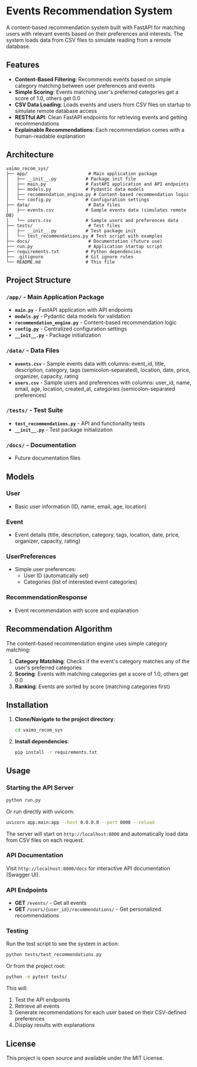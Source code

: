 # Events Recommendation System

A content-based recommendation system built with FastAPI for matching users with relevant events based on their preferences and interests. The system loads data from CSV files to simulate reading from a remote database.

## Features

- **Content-Based Filtering**: Recommends events based on simple category matching between user preferences and events
- **Simple Scoring**: Events matching user's preferred categories get a score of 1.0, others get 0.0
- **CSV Data Loading**: Loads events and users from CSV files on startup to simulate remote database access
- **RESTful API**: Clean FastAPI endpoints for retrieving events and getting recommendations
- **Explainable Recommendations**: Each recommendation comes with a human-readable explanation

## Architecture

```
vaimo_recom_sys/
├── app/                       # Main application package
│   ├── __init__.py           # Package init file
│   ├── main.py               # FastAPI application and API endpoints
│   ├── models.py             # Pydantic data models
│   ├── recommendation_engine.py # Content-based recommendation logic
│   └── config.py             # Configuration settings
├── data/                      # Data files
│   ├── events.csv            # Sample events data (simulates remote DB)
│   └── users.csv             # Sample users and preferences data
├── tests/                     # Test files
│   ├── __init__.py           # Test package init
│   └── test_recommendations.py # Test script with examples
├── docs/                      # Documentation (future use)
├── run.py                     # Application startup script
├── requirements.txt          # Python dependencies
├── .gitignore                # Git ignore rules
└── README.md                 # This file
```

## Project Structure

### `/app/` - Main Application Package
- **`main.py`** - FastAPI application with API endpoints
- **`models.py`** - Pydantic data models for validation
- **`recommendation_engine.py`** - Content-based recommendation logic
- **`config.py`** - Centralized configuration settings
- **`__init__.py`** - Package initialization

### `/data/` - Data Files
- **`events.csv`** - Sample events data with columns: event_id, title, description, category, tags (semicolon-separated), location, date, price, organizer, capacity, rating
- **`users.csv`** - Sample users and preferences with columns: user_id, name, email, age, location, created_at, categories (semicolon-separated preferences)

### `/tests/` - Test Suite
- **`test_recommendations.py`** - API and functionality tests
- **`__init__.py`** - Test package initialization

### `/docs/` - Documentation
- Future documentation files

## Models

### User
- Basic user information (ID, name, email, age, location)

### Event
- Event details (title, description, category, tags, location, date, price, organizer, capacity, rating)

### UserPreferences
- Simple user preferences:
  - User ID (automatically set)
  - Categories (list of interested event categories)

### RecommendationResponse
- Event recommendation with score and explanation

## Recommendation Algorithm

The content-based recommendation engine uses simple category matching:

1. **Category Matching**: Checks if the event's category matches any of the user's preferred categories
2. **Scoring**: Events with matching categories get a score of 1.0, others get 0.0
3. **Ranking**: Events are sorted by score (matching categories first)

## Installation

1. **Clone/Navigate to the project directory**:
   ```bash
   cd vaimo_recom_sys
   ```

2. **Install dependencies**:
   ```bash
   pip install -r requirements.txt
   ```

## Usage

### Starting the API Server

```bash
python run.py
```

Or run directly with uvicorn:
```bash
uvicorn app.main:app --host 0.0.0.0 --port 8000 --reload
```

The server will start on `http://localhost:8000` and automatically load data from CSV files on each request.

### API Documentation

Visit `http://localhost:8000/docs` for interactive API documentation (Swagger UI).

### API Endpoints

- **GET** `/events/` - Get all events
- **GET** `/users/{user_id}/recommendations/` - Get personalized recommendations

### Testing

Run the test script to see the system in action:

```bash
python tests/test_recommendations.py
```

Or from the project root:
```bash
python -m pytest tests/
```

This will:
1. Test the API endpoints
2. Retrieve all events
3. Generate recommendations for each user based on their CSV-defined preferences
4. Display results with explanations

## License

This project is open source and available under the MIT License. 